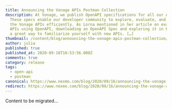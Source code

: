 ```yaml
---
title: Announcing the Vonage APIs Postman Collection
description: At Vonage, we publish OpenAPI specifications for all our APIs.
  These specs enable our developer community to explore, evaluate, and integrate
  the Vonage APIs efficiently. As Lorna mentioned in her article on evaluating
  APIs using OpenAPI, downloading an OpenAPI Spec and exploring it in Postman is
  a great way to familiarize yourself with new APIs. […]
thumbnail: /content/blog/announcing-the-vonage-apis-postman-collection/Blog_Postman_1200x600.png
author: julia
published: true
published_at: 2020-09-16T10:53:56.000Z
comments: true
category: release
tags:
  - open-api
  - postman
canonical: https://www.nexmo.com/blog/2020/09/16/announcing-the-vonage-apis-postman-collection
redirect: https://www.nexmo.com/blog/2020/09/16/announcing-the-vonage-apis-postman-collection
---
```


Content to be migrated...
